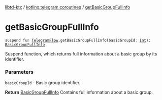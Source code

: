 [libtd-ktx](../index.md) / [kotlinx.telegram.coroutines](index.md) / [getBasicGroupFullInfo](./get-basic-group-full-info.md)

# getBasicGroupFullInfo

`suspend fun `[`TelegramFlow`](../kotlinx.telegram.core/-telegram-flow/index.md)`.getBasicGroupFullInfo(basicGroupId: `[`Int`](https://kotlinlang.org/api/latest/jvm/stdlib/kotlin/-int/index.html)`): `[`BasicGroupFullInfo`](https://tdlibx.github.io/td/docs/org/drinkless/td/libcore/telegram/TdApi.BasicGroupFullInfo.html)

Suspend function, which returns full information about a basic group by its identifier.

### Parameters

`basicGroupId` - Basic group identifier.

**Return**
[BasicGroupFullInfo](https://tdlibx.github.io/td/docs/org/drinkless/td/libcore/telegram/TdApi.BasicGroupFullInfo.html) Contains full information about a basic group.

